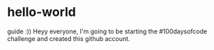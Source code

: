 # hello-world
guide :))
Heyy everyone, I'm going to be starting the #100daysofcode challenge and created this github account.
